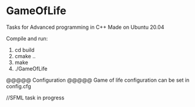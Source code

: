 # GameOfLife
Tasks for Advanced programming in C++
Made on Ubuntu 20.04

Compile and run:
1) cd build
2) cmake ..
3) make
4) ./GameOfLife

@@@@@ Configuration @@@@@
Game of life configuration can be set in config.cfg


//SFML task in progress
